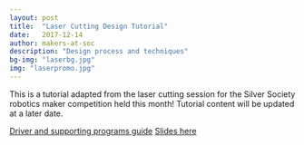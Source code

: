 ```yaml
---
layout: post
title:  "Laser Cutting Design Tutorial"
date:   2017-12-14
author: makers-at-soc
description: "Design process and techniques"
bg-img: "laserbg.jpg"
img: "laserpromo.jpg"
---
```


This is a tutorial adapted from the laser cutting session for the Silver Society robotics maker competition held this month!
Tutorial content will be updated at a later date.

[Driver and supporting programs guide]({{site.github_url}}/assets/files/PreseminarInstallation.pdf)
[Slides here]({{site.github_url}}/assets/files/lasercuttingnotes.pdf)
